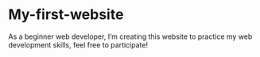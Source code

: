 # My-first-website
As a beginner web developer, I’m creating this website to practice my web development skills, feel free to participate!
